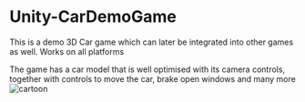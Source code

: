 # Unity-CarDemoGame
This is a demo 3D Car game which can later be integrated into other games as well. Works on all platforms

The game has a car model that is well optimised with its camera controls, together with controls to move the car, brake open windows and many more
![cartoon](https://user-images.githubusercontent.com/70890157/151980668-09ce8113-a480-4682-ab60-13503f4c82ac.png)
